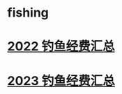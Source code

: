 # fishing
# [2022 钓鱼经费汇总](https://github.com/yushk/fishing/blob/main/2023.md)
# [2023 钓鱼经费汇总](https://github.com/yushk/fishing/blob/main/2023.md)
